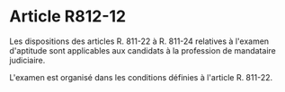 # Article R812-12

Les dispositions des articles R. 811-22 à R. 811-24 relatives à l'examen d'aptitude sont applicables aux candidats à la profession de mandataire judiciaire.

L'examen est organisé dans les conditions définies à l'article R. 811-22.

